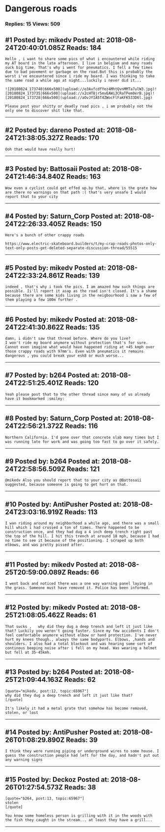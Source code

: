 # Dangerous roads

### Replies: 15 Views: 509

## \#1 Posted by: mikedv Posted at: 2018-08-24T20:40:01.085Z Reads: 184

```
Hello , i want to share some pics of what i encountered while riding my AT board in the late afternoon. I live in belgium and many roads suck big time. That's why i went for pneumatics. I fell a few times due to bad pavement or garbage on the road.But this is probably the worst i've encountered since i ride my board. I was thinking to take the same road a while ago at night...luckily i never did it...

![20180824_173740|666x500](upload://e3AvfcdfYez4MhtQvnMMTa7ulW3.jpg)![20180824_173735|666x500](upload://x2cHT8jr5mvEAWi3CRaTPem0erB.jpg)![20180824_173728|666x500](upload://aOvJYIA5T4ZWocFlFaKFK533D6l.jpg)

Please post your shitty or deadly road pics , i am probably not the only one to discover shit like that.
```

---
## \#2 Posted by: dareno Posted at: 2018-08-24T21:38:05.327Z Reads: 170

```
Ooh that would have really hurt!
```

---
## \#3 Posted by: Battosaii Posted at: 2018-08-24T21:46:34.840Z Reads: 163

```
Wow even a cyclist could get effed up.by that, where is the grate how are there no warnings on that path :( that's very unsafe I would report that to your city
```

---
## \#4 Posted by: Saturn_Corp Posted at: 2018-08-24T22:26:33.405Z Reads: 150

```
Here's a bunch of other crappy roads

https://www.electric-skateboard.builders/t/my-crap-roads-photos-only-text-only-posts-get-deleted-separate-discussion-thread/55515
```

---
## \#5 Posted by: mikedv Posted at: 2018-08-24T22:33:24.861Z Reads: 139

```
indeed , that's why i took the pics. I am amazed how such things are possible. Ii'll report it asap as the road isn't closed. It's a shame because there are some kids living in the neigbourhood i saw a few of them playing a few 100m further .
```

---
## \#6 Posted by: mikedv Posted at: 2018-08-24T22:41:30.862Z Reads: 135

```
damn, i didn't saw that thread before. Where do you live? 
I won't ride my board anymore without protection that's for sure. Cannot even imagine what would have happened riding at +45 kmph over those crappy roads with 97mm's. Even with pneumatics it remains dangerous , you could break your esk8 or much worse...
```

---
## \#7 Posted by: b264 Posted at: 2018-08-24T22:51:25.401Z Reads: 120

```
Yeah please post that to the other thread since many of us already have it bookmarked :smiley:
```

---
## \#8 Posted by: Saturn_Corp Posted at: 2018-08-24T22:56:21.372Z Reads: 116

```
Northern California. I'd gone over that concrete slab many times but I was running late for work and was going too fast to go over it safely.
```

---
## \#9 Posted by: b264 Posted at: 2018-08-24T22:58:56.509Z Reads: 121

```
@mikedv Also you should report that to your city as @Battosaii suggested, because someone is going to get hurt on that.
```

---
## \#10 Posted by: AntiPusher Posted at: 2018-08-24T23:03:16.919Z Reads: 113

```
I wan riding around my neighborhood a while ago, and there was a small hill which i had crossed a ton of times. There happened to be construction once, and they had dug a 4 inch deep trench right past the top of the hill. I hit this trench at around 18 mph, because I had no time to see it because of the positioning. I scraped up both elbows, and was pretty pissed after.
```

---
## \#11 Posted by: mikedv Posted at: 2018-08-25T20:59:00.089Z Reads: 66

```
I went back and noticed there was a one way warning panel laying in the grass. Someone must have removed it. Police has been informed.
```

---
## \#12 Posted by: mikedv Posted at: 2018-08-25T21:08:05.462Z Reads: 61

```
That sucks ,   why did they dug a deep trench and left it just like that? Luckily you weren't going faster. Since my few accidents I don't feel comfortable anymore without elbow or hand protection. I've never hurt my knees though., always the same bodyparts. Elbows, ,hands and shoulders. I also had a total blackout and was hearing some sort of continous beeping noise after i fell on my head. Was wearing a helmet but fell at 35-45kmh.
```

---
## \#13 Posted by: b264 Posted at: 2018-08-25T21:09:44.163Z Reads: 62

```
[quote="mikedv, post:12, topic:65967"]
why did they dug a deep trench and left it just like that?
[/quote]

It's likely it had a metal grate that somehow has become removed, stolen, or lost
```

---
## \#14 Posted by: AntiPusher Posted at: 2018-08-26T01:08:29.890Z Reads: 39

```
I think they were running piping or underground wires to some house. I guess the construction people had left for the day, and hadn't put out any warning signs
```

---
## \#15 Posted by: Deckoz Posted at: 2018-08-26T01:27:54.573Z Reads: 38

```
[quote="b264, post:13, topic:65967"]
stolen
[/quote]

You know some homeless person is grilling with it in the woods with the fish they caught in the stream... at least they have a grill...
```

---
